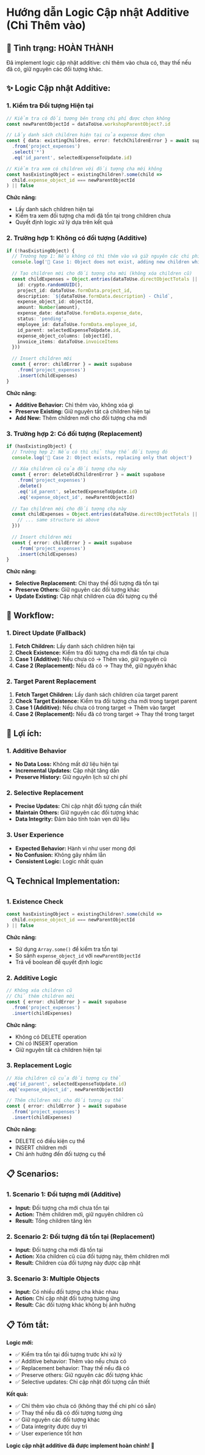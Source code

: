 # Hướng dẫn Logic Cập nhật Additive (Chỉ Thêm vào)

## 🎯 **Tình trạng: HOÀN THÀNH**

Đã implement logic cập nhật additive: chỉ thêm vào chưa có, thay thế nếu đã có, giữ nguyên các đối tượng khác.

## ✨ **Logic Cập nhật Additive:**

### **1. Kiểm tra Đối tượng Hiện tại**
```typescript
// Kiểm tra có đối tượng bên trong chi phí được chọn không
const newParentObjectId = dataToUse.workshopParentObject?.id

// Lấy danh sách children hiện tại của expense được chọn
const { data: existingChildren, error: fetchChildrenError } = await supabase
  .from('project_expenses')
  .select('*')
  .eq('id_parent', selectedExpenseToUpdate.id)

// Kiểm tra xem có children với đối tượng cha mới không
const hasExistingObject = existingChildren?.some(child => 
  child.expense_object_id === newParentObjectId
) || false
```

**Chức năng:**
- Lấy danh sách children hiện tại
- Kiểm tra xem đối tượng cha mới đã tồn tại trong children chưa
- Quyết định logic xử lý dựa trên kết quả

### **2. Trường hợp 1: Không có đối tượng (Additive)**
```typescript
if (!hasExistingObject) {
  // Trường hợp 1: Nếu không có thì thêm vào và giữ nguyên các chi phí cũ
  console.log('🔄 Case 1: Object does not exist, adding new children while keeping old ones')
  
  // Tạo children mới cho đối tượng cha mới (không xóa children cũ)
  const childExpenses = Object.entries(dataToUse.directObjectTotals || {}).map(([objectId, amount]) => ({
    id: crypto.randomUUID(),
    project_id: dataToUse.formData.project_id,
    description: `${dataToUse.formData.description} - Child`,
    expense_object_id: objectId,
    amount: Number(amount),
    expense_date: dataToUse.formData.expense_date,
    status: 'pending',
    employee_id: dataToUse.formData.employee_id,
    id_parent: selectedExpenseToUpdate.id,
    expense_object_columns: [objectId],
    invoice_items: dataToUse.invoiceItems
  }))
  
  // Insert children mới
  const { error: childError } = await supabase
    .from('project_expenses')
    .insert(childExpenses)
}
```

**Chức năng:**
- **Additive Behavior:** Chỉ thêm vào, không xóa gì
- **Preserve Existing:** Giữ nguyên tất cả children hiện tại
- **Add New:** Thêm children mới cho đối tượng cha mới

### **3. Trường hợp 2: Có đối tượng (Replacement)**
```typescript
if (hasExistingObject) {
  // Trường hợp 2: Nếu có thì chỉ thay thế đối tượng đó
  console.log('🔄 Case 2: Object exists, replacing only that object')
  
  // Xóa children cũ của đối tượng cha này
  const { error: deleteOldChildrenError } = await supabase
    .from('project_expenses')
    .delete()
    .eq('id_parent', selectedExpenseToUpdate.id)
    .eq('expense_object_id', newParentObjectId)
  
  // Tạo children mới cho đối tượng cha này
  const childExpenses = Object.entries(dataToUse.directObjectTotals || {}).map(([objectId, amount]) => ({
    // ... same structure as above
  }))
  
  // Insert children mới
  const { error: childError } = await supabase
    .from('project_expenses')
    .insert(childExpenses)
}
```

**Chức năng:**
- **Selective Replacement:** Chỉ thay thế đối tượng đã tồn tại
- **Preserve Others:** Giữ nguyên các đối tượng khác
- **Update Existing:** Cập nhật children của đối tượng cụ thể

## 📱 **Workflow:**

### **1. Direct Update (Fallback)**
1. **Fetch Children:** Lấy danh sách children hiện tại
2. **Check Existence:** Kiểm tra đối tượng cha mới đã tồn tại chưa
3. **Case 1 (Additive):** Nếu chưa có → Thêm vào, giữ nguyên cũ
4. **Case 2 (Replacement):** Nếu đã có → Thay thế, giữ nguyên khác

### **2. Target Parent Replacement**
1. **Fetch Target Children:** Lấy danh sách children của target parent
2. **Check Target Existence:** Kiểm tra đối tượng cha mới trong target parent
3. **Case 1 (Additive):** Nếu chưa có trong target → Thêm vào target
4. **Case 2 (Replacement):** Nếu đã có trong target → Thay thế trong target

## 🚀 **Lợi ích:**

### **1. Additive Behavior**
- **No Data Loss:** Không mất dữ liệu hiện tại
- **Incremental Updates:** Cập nhật tăng dần
- **Preserve History:** Giữ nguyên lịch sử chi phí

### **2. Selective Replacement**
- **Precise Updates:** Chỉ cập nhật đối tượng cần thiết
- **Maintain Others:** Giữ nguyên các đối tượng khác
- **Data Integrity:** Đảm bảo tính toàn vẹn dữ liệu

### **3. User Experience**
- **Expected Behavior:** Hành vi như user mong đợi
- **No Confusion:** Không gây nhầm lẫn
- **Consistent Logic:** Logic nhất quán

## 🔍 **Technical Implementation:**

### **1. Existence Check**
```typescript
const hasExistingObject = existingChildren?.some(child => 
  child.expense_object_id === newParentObjectId
) || false
```

**Chức năng:**
- Sử dụng `Array.some()` để kiểm tra tồn tại
- So sánh `expense_object_id` với `newParentObjectId`
- Trả về boolean để quyết định logic

### **2. Additive Logic**
```typescript
// Không xóa children cũ
// Chỉ thêm children mới
const { error: childError } = await supabase
  .from('project_expenses')
  .insert(childExpenses)
```

**Chức năng:**
- Không có DELETE operation
- Chỉ có INSERT operation
- Giữ nguyên tất cả children hiện tại

### **3. Replacement Logic**
```typescript
// Xóa children cũ của đối tượng cụ thể
.eq('id_parent', selectedExpenseToUpdate.id)
.eq('expense_object_id', newParentObjectId)

// Thêm children mới cho đối tượng cụ thể
const { error: childError } = await supabase
  .from('project_expenses')
  .insert(childExpenses)
```

**Chức năng:**
- DELETE có điều kiện cụ thể
- INSERT children mới
- Chỉ ảnh hưởng đến đối tượng cụ thể

## 📋 **Scenarios:**

### **1. Scenario 1: Đối tượng mới (Additive)**
- **Input:** Đối tượng cha mới chưa tồn tại
- **Action:** Thêm children mới, giữ nguyên children cũ
- **Result:** Tổng children tăng lên

### **2. Scenario 2: Đối tượng đã tồn tại (Replacement)**
- **Input:** Đối tượng cha mới đã tồn tại
- **Action:** Xóa children cũ của đối tượng này, thêm children mới
- **Result:** Children của đối tượng này được cập nhật

### **3. Scenario 3: Multiple Objects**
- **Input:** Có nhiều đối tượng cha khác nhau
- **Action:** Chỉ cập nhật đối tượng tương ứng
- **Result:** Các đối tượng khác không bị ảnh hưởng

## 📋 **Tóm tắt:**

**Logic mới:**
- ✅ Kiểm tra tồn tại đối tượng trước khi xử lý
- ✅ Additive behavior: Thêm vào nếu chưa có
- ✅ Replacement behavior: Thay thế nếu đã có
- ✅ Preserve others: Giữ nguyên các đối tượng khác
- ✅ Selective updates: Chỉ cập nhật đối tượng cần thiết

**Kết quả:**
- ✅ Chỉ thêm vào chưa có (không thay thế chi phí có sẵn)
- ✅ Thay thế nếu đã có đối tượng tương ứng
- ✅ Giữ nguyên các đối tượng khác
- ✅ Data integrity được duy trì
- ✅ User experience tốt hơn

**Logic cập nhật additive đã được implement hoàn chỉnh! 🎯**
